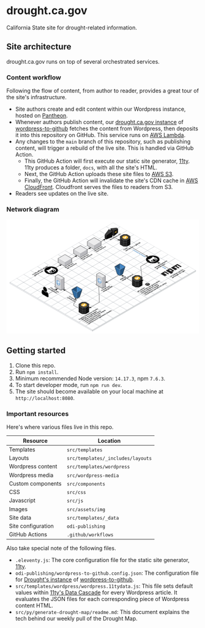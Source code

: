 # drought.ca.gov

California State site for drought-related information.

## Site architecture

drought.ca.gov runs on top of several orchestrated services.

### Content workflow

Following the flow of content, from author to reader, provides a great tour of the site's infrastructure. 

* Site authors create and edit content within our Wordpress instance, hosted on [Pantheon](https://pantheon.io/).
* Whenever authors publish content, our [drought.ca.gov instance](https://github.com/cagov/services-wordpress-to-github-drought-ca-gov) of [wordpress-to-github](https://github.com/cagov/wordpress-to-github) fetches the content from Wordpress, then deposits it into this repository on GitHub. This service runs on [AWS Lambda](https://aws.amazon.com/lambda/).
* Any changes to the `main` branch of this repository, such as publishing content, will trigger a rebuild of the live site. This is handled via GitHub Action.
  * This GitHub Action will first execute our static site generator, [11ty](https://www.11ty.dev/). 11ty produces a folder, `docs`, with all the site's HTML.
  * Next, the GitHub Action uploads these site files to [AWS S3](https://aws.amazon.com/s3/).
  * Finally, the GitHub Action will invalidate the site's CDN cache in [AWS CloudFront](https://aws.amazon.com/cloudfront/). Cloudfront serves the files to readers from S3.
* Readers see updates on the live site.

### Network diagram

<img src="drought.ca.gov-web-application-architecture.png">

## Getting started

1. Clone this repo.
2. Run `npm install`.
3. Minimum recommended Node version: `14.17.3`, npm `7.6.3`.
4. To start developer mode, run `npm run dev`.
5. The site should become available on your local machine at `http://localhost:8080`.

### Important resources

Here's where various files live in this repo.

|Resource|Location|
|---|---|
|Templates|`src/templates`|
|Layouts|`src/templates/_includes/layouts`|
|Wordpress content|`src/templates/wordpress`|
|Wordpress media|`src/wordpress-media`|
|Custom components|`src/components`|
|CSS|`src/css`|
|Javascript|`src/js`|
|Images|`src/assets/img`|
|Site data|`src/templates/_data`|
|Site configuration|`odi-publishing`|
|GitHub Actions|`.github/workflows`|

Also take special note of the following files.

* `.eleventy.js`: The core configuration file for the static site generator, [11ty](https://www.11ty.dev/).
* `odi-publishing/wordpress-to-github.config.json`: The configuration file for [Drought's instance](https://github.com/cagov/services-wordpress-to-github-drought-ca-gov) of [wordpress-to-github](https://github.com/cagov/wordpress-to-github). 
* `src/templates/wordpress/wordpress.11tydata.js`: This file sets default values within [11ty's Data Cascade](https://www.11ty.dev/docs/data-cascade/) for every Wordpress article. It evaluates the JSON files for each corresponding piece of Wordpress content HTML.
* `src/py/generate-drought-map/readme.md`: This document explains the tech behind our weekly pull of the Drought Map. 